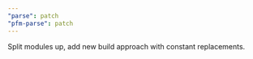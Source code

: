 ```yaml
---
"parse": patch
"pfm-parse": patch
---
```


Split modules up, add new build approach with constant replacements.
